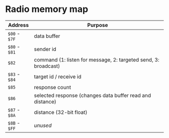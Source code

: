 # Radio memory map

| Address       | Purpose                                                         |
|---------------|-----------------------------------------------------------------|
| `$00` - `$7F` | data buffer                                                     |
| `$80` - `$81` | sender id                                                       |
| `$82`         | command (1: listen for message, 2: targeted send, 3: broadcast) |
| `$83` - `$84` | target id / receive id                                          |
| `$85`         | response count                                                  |
| `$86`         | selected response (changes data buffer read and distance)       |
| `$87` - `$8A` | distance (32-bit float)                                         |
| `$8B` - `$FF` | _unused_                                                        |